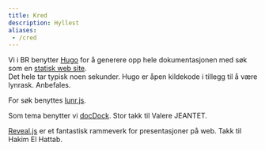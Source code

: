 ```yaml
---
title: Kred
description: Hyllest
aliases:
 - /cred
---
```


Vi i BR benytter [Hugo](https://gohugo.io/) for å generere opp hele dokumentasjonen
med søk som en [statisk web site](https://en.wikipedia.org/wiki/Static_web_page).  
Det hele tar typisk noen sekunder. Hugo er åpen kildekode i tillegg til å være lynrask. Anbefales.

For søk benyttes [lunr.js](https://github.com/olivernn/lunr.js/).

Som tema benytter vi [docDock](https://themes.gohugo.io/docdock/). Stor takk til Valere JEANTET.

[Reveal.js](https://github.com/hakimel/reveal.js/) er et fantastisk rammeverk for presentasjoner på web.
Takk til Hakim El Hattab.
